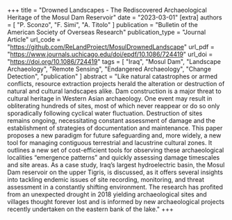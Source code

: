 +++
title = "Drowned Landscapes - The Rediscovered Archaeological Heritage of the Mosul Dam Reservoir"
date = "2023-03-01"
[extra]
authors = [ "P. Sconzo", "F. Simi", "A. Titolo" ]
publication = "Bulletin of the American Society of Overseas Research"
publication_type = "Journal Article"
url_code = "https://github.com/ReLandProject/MosulDrownedLandscape"
url_pdf = "https://www.journals.uchicago.edu/doi/epdf/10.1086/724419"
url_doi = "https://doi.org/10.1086/724419"
tags = [
  "Iraq",
  "Mosul Dam",
  "Landscape Archaeology",
  "Remote Sensing",
  "Endangered Archaeology",
  "Change Detection",
  "publication"
]
abstract = "Like natural catastrophes or armed conflicts, resource extraction projects herald the alteration or destruction of natural and cultural landscapes alike. Dam construction is a major threat to cultural heritage in Western Asian archaeology. One event may result in obliterating hundreds of sites, most of which never reappear or do so only sporadically following cyclical water fluctuation. Destruction of sites remains ongoing, necessitating constant assessment of damage and the establishment of strategies of documentation and maintenance. This paper proposes a new paradigm for future safeguarding and, more widely, a new tool for managing contiguous terrestrial and lacustrine cultural zones. It outlines a new set of cost-efficient tools for observing these archaeological localities “emergence patterns” and quickly assessing damage timescales and site areas. As a case study, Iraq’s largest hydroelectric basin, the Mosul Dam reservoir on the upper Tigris, is discussed, as it offers several insights into tackling endemic issues of site recording, monitoring, and threat assessment in a constantly shifting environment. The research has profited from an unexpected drought in 2018 yielding archaeological sites and villages thought forever lost and is informed by new archaeological projects recently undertaken on the eastern bank of the lake."
+++